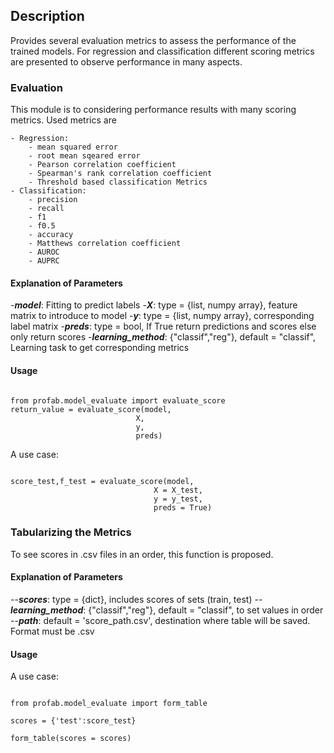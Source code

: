 ## Description

Provides several evaluation metrics to assess the performance of the trained models. For regression and classification different scoring metrics are presented to observe performance in many aspects.

### Evaluation

This module is to considering performance results with many scoring metrics. Used metrics are

    - Regression:
        - mean squared error
        - root mean sqeared error
        - Pearson correlation coefficient
        - Spearman's rank correlation coefficient
        - Threshold based classification Metrics
    - Classification:
        - precision
        - recall
        - f1
        - f0.5
        - accuracy
        - Matthews correlation coefficient
        - AUROC
        - AUPRC

#### Explanation of Parameters

-***model***: Fitting to predict labels
-***X***: type = {list, numpy array}, feature matrix to introduce to model
-***y***: type = {list, numpy array}, corresponding label matrix
-***preds***: type = bool, If True return predictions and scores else only return scores
-***learning_method***: {"classif","reg"}, default = "classif", Learning task to get corresponding metrics

#### Usage

```{python}

from profab.model_evaluate import evaluate_score
return_value = evaluate_score(model,
                            X,
                            y,
                            preds)
```

A use case:
```{python}

score_test,f_test = evaluate_score(model,
                                X = X_test, 
                                y = y_test, 
                                preds = True)

```

### Tabularizing the Metrics

To see scores in .csv files in an order, this function is proposed.

#### Explanation of Parameters

--***scores***: type = {dict}, includes scores of sets (train, test)
--***learning_method***: {"classif","reg"}, default = "classif", to set values in order
--***path***: default = 'score_path.csv', destination where table will be saved. Format must be .csv

#### Usage

A use case:
```{python}

from profab.model_evaluate import form_table

scores = {'test':score_test}

form_table(scores = scores)
```

